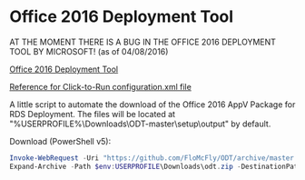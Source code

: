 # Office 2016 Deployment Tool

AT THE MOMENT THERE IS A BUG IN THE OFFICE 2016 DEPLOYMENT TOOL BY MICROSOFT! (as of 04/08/2016)

[Office 2016 Deployment Tool](https://www.microsoft.com/en-us/download/details.aspx?id=49117)

[Reference for Click-to-Run configuration.xml file](https://technet.microsoft.com/en-US/library/jj219426.aspx)

A little script to automate the download of the Office 2016 AppV Package for RDS Deployment. The files will be located at "%USERPROFILE%\Downloads\ODT-master\setup\output" by default.

Download (PowerShell v5):
```PowerShell
Invoke-WebRequest -Uri "https://github.com/FloMcFly/ODT/archive/master.zip" -OutFile $env:USERPROFILE\Downloads\odt.zip
Expand-Archive -Path $env:USERPROFILE\Downloads\odt.zip -DestinationPath $env:USERPROFILE\Downloads -Force
```
